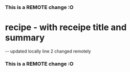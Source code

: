 ### This is a REMOTE change :O
# recipe - with receipe title and summary
--
updated locally
line 2 changed remotely
### This is a REMOTE change :O

